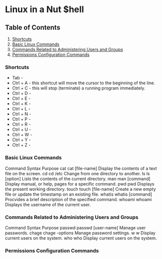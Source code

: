 # Linux in a Nut $hell
## Table of Contents
1. [Shortcuts](https://github.com/iamroot-GitHub/Linux-in-a-Nut-Shell/blob/main/README.md#shortcuts)
2. [Basic Linux Commands](https://github.com/iamroot-GitHub/Linux-in-a-Nut-Shell/blob/main/README.md#basic-linux-commands)
3. [Commands Related to Administering Users and Groups](https://github.com/iamroot-GitHub/Linux-in-a-Nut-Shell/blob/main/README.md#commands-related-to-administering-users-and-groups)
4. [Permissions Configuration Commands](https://github.com/iamroot-GitHub/Linux-in-a-Nut-Shell/blob/main/README.md#permissions-configuration-commands)
### Shortcuts
- Tab - 
- Ctrl + A - this shortcut will move the cursor to the beginning of the line.
- Ctrl + C - this will stop (terminate) a running program immediately.
- Ctrl + D - 
- Ctrl + E - 
- Ctrl + K - 
- Ctrl + L - 
- Ctrl + N - 
- Ctrl + P - 
- Ctrl + R - 
- Ctrl + U - 
- Ctrl + W - 
- Ctrl + Y - 
- Ctrl + Z - 
### Basic Linux Commands
Command     Syntax                Purpose
cat         cat [file-name]       Display the contents of a text file on the screen.
cd          cd /etc               Change from one directory to another.
ls          ls [option]           Lists the contents of the current directory.
man         man [command]         Display manual, or help, pages for a specific command.
pwd         pwd                   Displays the present working directory.
touch       touch [file-name]     Create a new empty file or update the timestamp on an existing file.
whatis      whatis [command]      Procvides a brief description of the specified command.
whoami      whoami                Displays the username of the current user.
### Commands Related to Administering Users and Groups
Command     Syntax                Purpose
passwd      passwd [user-name]    Manage user passwords.
chage       chage -options        Manage password settings.
w           w                     Display current users on the system.
who         who                   Display current users on the system.
### Permissions Configuration Commands
